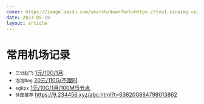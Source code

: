 ```yaml
---
cover: https://image.baidu.com/search/down?url=https://tva1.sinaimg.cn/large/0077LF6pgy1he3qeujcl3j31kw0w0qv6.jpg
date: 2023-05-19
layout: article
---
```


# 常用机场记录

-  `三分起飞` [1元/10G/1月](https://www.saaaaan.com/#/dashboard).
-  `泡泡Dog` [20元/110G/不限时](https://www.paopao.dog/#/plan).
-  `sgkpx` [1元/10G/1月/100M/5节点](https://www.sgkpx.com/user).
-  `外部推荐`  https://9.234456.xyz/abc.html?t=638200884798013862
